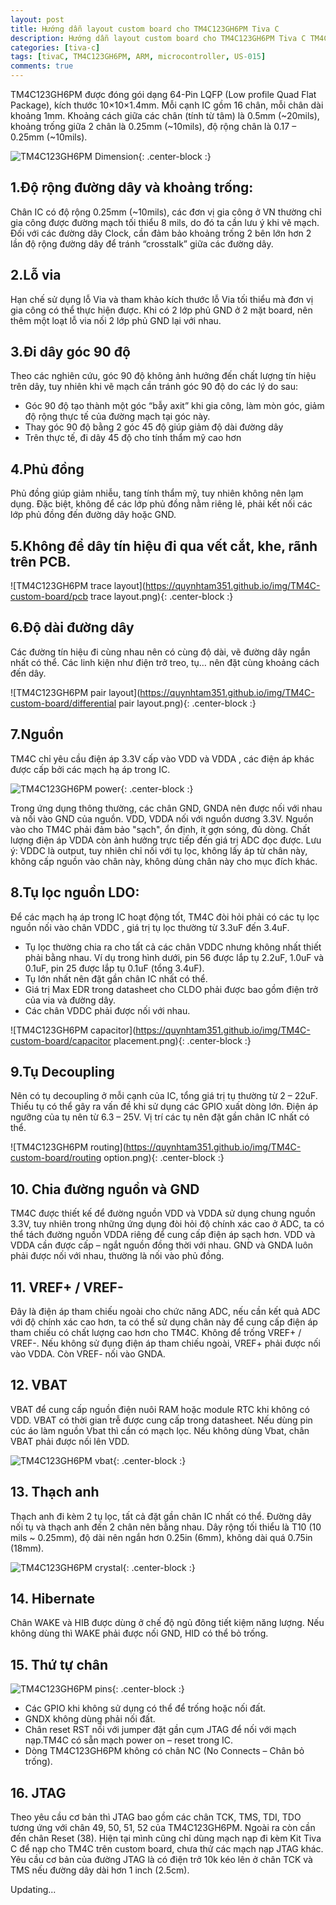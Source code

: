```yaml
---
layout: post
title: Hướng dẫn layout custom board cho TM4C123GH6PM Tiva C
description: Hướng dẫn layout custom board cho TM4C123GH6PM Tiva C TM4C123GH6PM.
categories: [tiva-c]
tags: [tivaC, TM4C123GH6PM, ARM, microcontroller, US-015]
comments: true
---
```


TM4C123GH6PM được đóng gói dạng 64-Pin LQFP (Low profile Quad Flat Package), kích thước 10×10×1.4mm. 
Mỗi cạnh IC gồm 16 chân, mỗi chân dài khoảng 1mm. Khoảng cách giữa các chân (tính từ tâm) là 0.5mm (~20mils), khoảng trống giữa 2 chân là 0.25mm (~10mils), độ rộng chân là 0.17 – 0.25mm (~10mils).

![TM4C123GH6PM Dimension](https://quynhtam351.github.io/img/TM4C-custom-board/dimension.png){: .center-block :}

<h2>1.Độ rộng đường dây và khoảng trống:</h2>

Chân IC có độ rộng 0.25mm (~10mils), các đơn vị gia công ở VN thường chỉ gia công được đường mạch tối thiểu 8 mils, do đó ta cần lưu ý khi vẽ mạch. Đối với các đường dây Clock, cần đảm bảo khoảng trống 2 bên lớn hơn 2 lần độ rộng đường dây để tránh “crosstalk” giữa các đường dây.

<h2>2.Lỗ via</h2>

Hạn chế sử dụng lỗ Via và tham khảo kích thước lỗ Via tối thiểu mà đơn vị gia công có thể thực hiện được. Khi có 2 lớp phủ GND ở 2 mặt board, nên thêm một loạt lỗ via nối 2 lớp phủ GND lại với nhau.

<h2>3.Đi dây góc 90 độ</h2>

Theo các nghiên cứu, góc 90 độ không ảnh hưởng đến chất lượng tín hiệu trên dây, tuy nhiên khi vẽ mạch cần tránh góc 90 độ do các lý do sau:

- Góc 90 độ tạo thành một góc “bẫy axit” khi gia công, làm mòn góc, giảm độ rộng thực tế của đường mạch tại góc này.
- Thay góc 90 độ bằng  2 góc 45 độ giúp giảm độ dài đường dây
- Trên thực tế, đi dây 45 độ cho tính thẩm mỹ cao hơn

<h2>4.Phủ đồng</h2>

Phủ đồng giúp giảm nhiễu, tang tính thẩm mỹ, tuy nhiên không nên lạm dụng.
Đặc biệt, không để các lớp phủ đồng nằm riêng lẻ, phải kết nối các lớp phủ đồng đến đường dây hoặc GND.

<h2>5.Không để dây tín hiệu đi qua vết cắt, khe, rãnh trên PCB.</h2>

![TM4C123GH6PM trace layout](https://quynhtam351.github.io/img/TM4C-custom-board/pcb trace layout.png){: .center-block :}

<h2>6.Độ dài đường dây</h2>

Các đường tín hiệu đi cùng nhau nên có cùng độ dài, vẽ đường dây ngắn nhất có thể. Các linh kiện như điện trở treo, tụ… nên đặt cùng khoảng cách đến dây.

![TM4C123GH6PM pair layout](https://quynhtam351.github.io/img/TM4C-custom-board/differential pair layout.png){: .center-block :}

<h2>7.Nguồn</h2>

TM4C chỉ yêu cầu điện áp 3.3V cấp vào VDD và VDDA , các điện áp khác được cấp bởi các mạch hạ áp trong IC.

![TM4C123GH6PM power](https://quynhtam351.github.io/img/TM4C-custom-board/power.png){: .center-block :}

Trong ứng dụng thông thường, các chân GND, GNDA nên được nối với nhau và nối vào GND của nguồn. VDD, VDDA nối với nguồn dương 3.3V.
Nguồn vào cho TM4C phải đảm bảo "sạch", ổn định, ít gợn sóng, đủ dòng. Chất lượng điện áp VDDA còn ảnh hưởng trực tiếp đến giá trị ADC đọc được.
Lưu ý: VDDC là output, tuy nhiên chỉ nối với tụ lọc, không lấy áp từ chân này, không cấp nguồn vào chân này, không dùng chân này cho mục đích khác.

<h2>8.Tụ lọc nguồn LDO:</h2>

Để các mạch hạ áp trong IC hoạt động tốt, TM4C đòi hỏi phải có các tụ lọc nguồn nối vào chân VDDC , giá trị tụ lọc thường từ 3.3uF đến 3.4uF.
-	Tụ lọc thường chia ra cho tất cả các chân VDDC nhưng không nhất thiết phải bằng nhau. Ví dụ trong hình dưới, pin 56 được lắp tụ 2.2uF, 1.0uF và 0.1uF, pin 25 được lắp tụ 0.1uF (tổng 3.4uF).
-	Tụ lớn nhất nên đặt gần chân IC nhất có thể.
-	Giá trị Max EDR trong datasheet cho CLDO phải được bao gồm điện trở của via và đường dây.
-	Các chân VDDC phải được nối với nhau.

![TM4C123GH6PM capacitor](https://quynhtam351.github.io/img/TM4C-custom-board/capacitor placement.png){: .center-block :}

<h2>9.Tụ Decoupling</h2>

Nên có tụ decoupling ở mỗi cạnh của IC, tổng giá trị tụ thường từ 2 – 22uF. Thiếu tụ có thể gây ra vấn đề khi sử dụng các GPIO xuất dòng lớn. Điện áp ngưỡng của tụ nên từ 6.3 – 25V.
Vị trí các tụ nên đặt gần chân IC nhất có thể.

![TM4C123GH6PM routing](https://quynhtam351.github.io/img/TM4C-custom-board/routing option.png){: .center-block :}

<h2>10.	Chia đường nguồn và GND</h2>

TM4C được thiết kế để đường nguồn VDD và VDDA sử dụng chung nguồn 3.3V, tuy nhiên trong những ứng dụng đòi hỏi độ chính xác cao ở ADC, ta có thể tách đường nguồn VDDA riêng để cung cấp điện áp sạch hơn. VDD và VDDA cần được cấp – ngắt nguồn đồng thời với nhau. GND và GNDA luôn phải được nối với nhau, thường là nối vào phủ đồng.

<h2>11.	VREF+ / VREF- </h2>

Đây là điện áp tham chiếu ngoài cho chức năng ADC, nếu cần kết quả ADC với độ chính xác cao hơn, ta có thể sử dụng chân này để cung cấp điện áp tham chiếu có chất lượng cao hơn cho TM4C. 
Không để trống VREF+ / VREF-. Nếu không sử đụng điện áp tham chiếu ngoài, VREF+  phải được nối vào VDDA. Còn VREF-  nối vào GNDA.

<h2>12.	VBAT</h2>

VBAT để cung cấp nguồn điện nuôi RAM hoặc module RTC khi không có VDD. VBAT có thời gian trễ được cung cấp trong datasheet. Nếu dùng pin cúc áo làm nguồn Vbat thì cần có mạch lọc. Nếu không dùng Vbat, chân VBAT phải được nối lên VDD.

![TM4C123GH6PM vbat](https://quynhtam351.github.io/img/TM4C-custom-board/vbat.png){: .center-block :}

<h2>13.	Thạch anh</h2>

Thạch anh đi kèm 2 tụ lọc, tất cả đặt gần chân IC nhất có thể. Đường dây nối tụ và thạch anh đến 2 chân nên bằng nhau. Dây rộng tối thiểu là T10 (10 mils ~ 0.25mm), độ dài nên ngắn hơn 0.25in (6mm), không dài quá 0.75in (18mm).

![TM4C123GH6PM crystal](https://quynhtam351.github.io/img/TM4C-custom-board/crystal.png){: .center-block :}

<h2>14.	Hibernate</h2>

Chân WAKE và HIB được dùng ở chế độ ngủ đông tiết kiệm năng lượng. Nếu không dùng thì WAKE phải được nối GND, HID có thể bỏ trống.

<h2>15.	Thứ tự chân</h2>

![TM4C123GH6PM pins](https://quynhtam351.github.io/img/TM4C-custom-board/pin.png){: .center-block :}

-	Các GPIO khi không sử dụng có thể để trống hoặc nối đất.
-	GNDX không dùng phải nối đất.
-	Chân reset RST nối với jumper đặt gần cụm JTAG để nối với mạch nạp.TM4C có sẵn mạch power on – reset trong IC.
-	Dòng TM4C123GH6PM không có chân NC (No Connects – Chân bỏ trống).

<h2>16.	JTAG</h2>

Theo yêu cầu cơ bản thì JTAG bao gồm các chân TCK, TMS, TDI, TDO tương ứng với chân 49, 50, 51, 52 của TM4C123GH6PM. Ngoài ra còn cần đến chân Reset (38).
Hiện tại mình cũng chỉ dùng mạch nạp đi kèm Kit Tiva C để nạp cho TM4C trên custom board, chưa thử các mạch nạp JTAG khác.
Yêu cầu cơ bản của đường JTAG là có điện trở 10k kéo lên ở chân TCK và TMS nếu đường dây dài hơn 1 inch (2.5cm).

Updating...

